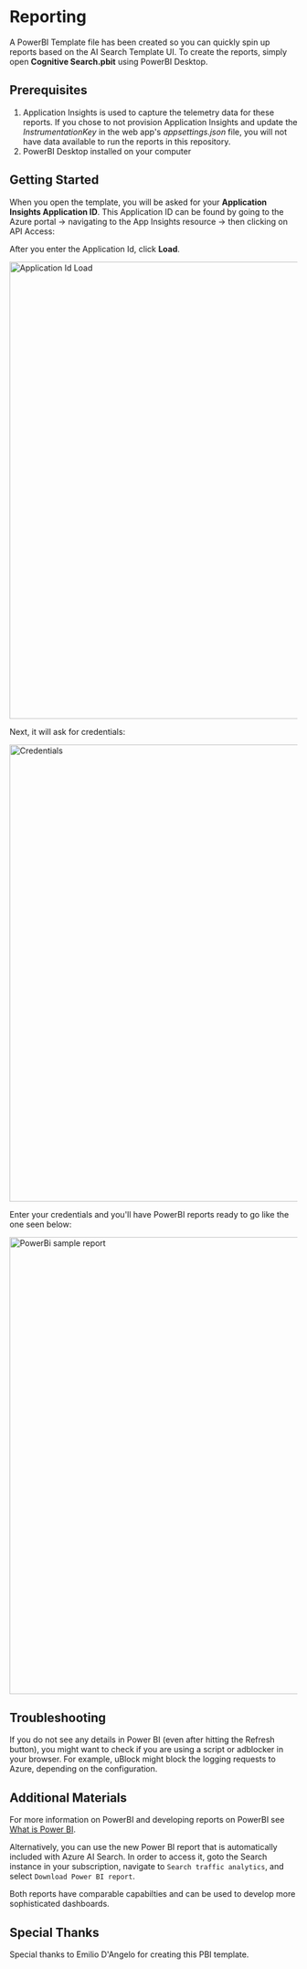 # Reporting

A PowerBI Template file has been created so you can quickly spin up reports based on the AI Search Template UI. To create the reports, simply open **Cognitive Search.pbit** using PowerBI Desktop.

## Prerequisites

1. Application Insights is used to capture the telemetry data for these reports. If you chose to not provision Application Insights and update the *InstrumentationKey* in the web app's *appsettings.json* file, you will not have data available to run the reports in this repository.
1. PowerBI Desktop installed on your computer

## Getting Started

When you open the template, you will be asked for your **Application Insights Application ID**. This Application ID can be found by going to the Azure portal -> navigating to the App Insights resource -> then clicking on API Access:

After you enter the Application Id, click **Load**. 

<img src="../images/pbi1.png" alt="Application Id Load" width="800"/>

<!-- ![](../images/pbi1.png) -->


Next, it will ask for credentials:

<img src="../images/pbi2.png" alt="Credentials" width="800"/>

<!-- ![](../images/pbi2.png) -->


Enter your credentials and you'll have PowerBI reports ready to go like the one seen below:

<img src="../images/pbi3.JPG" alt="PowerBi sample report" width="800"/>

<!-- ![](../images/pbi3.jpg) -->

## Troubleshooting

If you do not see any details in Power BI (even after hitting the Refresh button), you might want to check if you are using a script or adblocker in your browser. For example, uBlock might block the logging requests to Azure, depending on the configuration.

## Additional Materials
For more information on PowerBI and developing reports on PowerBI see [What is Power BI](https://docs.microsoft.com/en-us/power-bi/power-bi-overview).

Alternatively, you can use the new Power BI report that is automatically included with Azure AI Search. In order to access it, goto the Search instance in your subscription, navigate to `Search traffic analytics`, and select `Download Power BI report`.

Both reports have comparable capabilties and can be used to develop more sophisticated dashboards.

## Special Thanks 
Special thanks to Emilio D'Angelo for creating this PBI template. 
